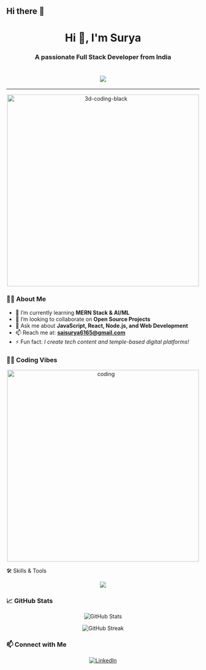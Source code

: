 ## Hi there 👋

<!--
**saisurya123658/saisurya123658** is a ✨ _special_ ✨ repository because its `README.md` (this file) appears on your GitHub profile.

Here are some ideas to get you started:

- 🔭 I’m currently working on ...
- 🌱 I’m currently learning ...
- 👯 I’m looking to collaborate on ...
- 🤔 I’m looking for help with ...
- 💬 Ask me about ...
- 📫 How to reach me: ...
- 😄 Pronouns: ...
- ⚡ Fun fact: ...
-->
<h1 align="center">Hi 👋, I'm Surya</h1>
<h3 align="center">A passionate Full Stack Developer from India</h3>
<h1 align="center">
  <img src="https://readme-typing-svg.herokuapp.com?font=Orbitron&size=30&color=00FFFF&center=true&vCenter=true&width=1000&lines=MERN+Stack+Developer+%F0%9F%94%A5;AI+%26+ML+Explorer+%F0%9F%A7%90;Building+Real-World+Projects+%F0%9F%92%BB;Temple+Website+Creator+%E2%9B%B0%EF%B8%8F" />
</h1>


---
<p align="center">
  <img src="https://github.com/rajput2107/rajput2107/blob/master/Assets/Developer.gif?raw=true" width="500" alt="3d-coding-black"/>
</p>


### 👨‍💻 About Me

- 🌱 I’m currently learning **MERN Stack & AI/ML**
- 👯 I’m looking to collaborate on **Open Source Projects**
- 💬 Ask me about **JavaScript, React, Node.js, and Web Development**
- 📫 Reach me at: **saisurya6165@gmail.com**
- ⚡ Fun fact: *I create tech content and temple-based digital platforms!*




### 🧑‍💻 Coding Vibes

<p align="center">
  <img src="https://cdn.dribbble.com/users/1162077/screenshots/3848914/media/320984a9ca58b3c73274c9259ecf6de8.gif" alt="coding" width="500"/>
</p>

🛠️ Skills & Tools
<p align="center">
  <img src="https://skillicons.dev/icons?i=html,css,js,react,nodejs,express,mongodb,tailwind,git,github,java,python,c,cpp,figma,aws,vscode,mysql,postman" />
</p>





### 📈 GitHub Stats

<p align="center">
  <img src="https://github-readme-stats.vercel.app/api?username=saisurya123658&show_icons=true&theme=radical" alt="GitHub Stats"/>
</p>

<p align="center">
  <img src="https://github-readme-streak-stats.herokuapp.com/?user=saisurya123658&theme=radical" alt="GitHub Streak"/>
</p>

### 📫 Connect with Me

<p align="center"> <a href="https://www.linkedin.com/in/areveti-sai-guru-surya-teja-78335a334/" target="_blank" rel="noopener noreferrer"> <img src="https://img.shields.io/badge/LinkedIn-blue?style=for-the-badge&logo=linkedin" alt="LinkedIn" /> </a> </p>

